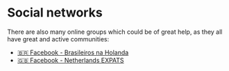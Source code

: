 # Social networks

There are also many online groups which could be of great help, as they all have great and active
communities:

- [🇧🇷 Facebook - Brasileiros na Holanda](todo)
- [🇬🇧 Facebook - Netherlands EXPATS](todo)

